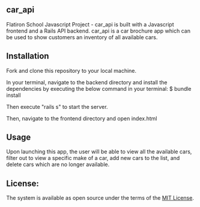 car_api
---
Flatiron School Javascript Project - car_api is built with a Javascript frontend and a Rails API backend. car_api is a car brochure app which can be used to show customers an inventory of all available cars.


Installation
---
Fork and clone this repository to your local machine.

In your terminal, navigate to the backend directory and install the dependencies by executing the below command in your terminal: 
$ bundle install

Then execute "rails s" to start the server.

Then, navigate to the frontend directory and open index.html

Usage
---
Upon launching this app, the user will be able to view all the available cars, filter out to view a specific make of a car, add new cars to the list, and delete cars which are no longer available.

License:
---
The system is available as open source under the terms of the [MIT License](LICENSE).